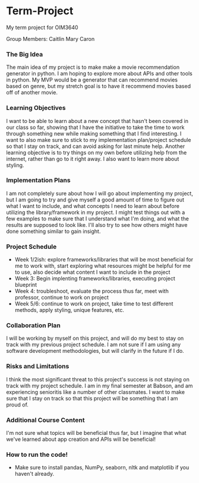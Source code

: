 # Term-Project
My term project for OIM3640

Group Members: Caitlin Mary Caron

### **The Big Idea** 
The main idea of my project is to make make a movie recommendation generator in python. I am hoping to explore more about APIs and other tools in python. My MVP would be a generator that can recommend movies based on genre, but my stretch goal is to have it recommend movies based off of another movie.  

### **Learning Objectives**
I want to be able to learn about a new concept that hasn't been covered in our class so far, showing that I have the initiative to take the time to work through something new while making something that I find interesting. I want to also make sure to stick to my implementation plan/project schedule so that I stay on track, and can avoid asking for last minute help. Another learning objective is to try things on my own before utilizing help from the internet, rather than go to it right away. I also want to learn more about styling. 

### **Implementation Plans**
I am not completely sure about how I will go about implementing my project, but I am going to try and give myself a good amount of time to figure out what I want to include, and what concepts I need to learn about before utilizing the library/framework in my project. I might test things out with a few examples to make sure that I understand what I'm doing, and what the results are supposed to look like. I'll also try to see how others might have done something similar to gain insight. 

### **Project Schedule**
+ Week 1/2ish: explore frameworks/libraries that will be most beneficial for me to work with, start exploring what resources might be helpful for me to use, also decide what content I want to include in the project
+ Week 3: Begin implenting frameworks/libraries, executing project blueprint 
+ Week 4: troubleshoot, evaluate the process thus far, meet with professor, continue to work on project
+ Week 5/6: continue to work on project, take time to test different methods, apply styling, unique features, etc.

### **Collaboration Plan**
I will be working by myself on this project, and will do my best to stay on track with my previous project schedule. I am not sure if I am using any software development methodologies, but will clarify in the future if I do. 

### **Risks and Limitations**
I think the most significant threat to this project's success is not staying on track with my project schedule. I am in my final semester at Babson, and am experiencing senioritis like a number of other classmates. I want to make sure that I stay on track so that this project will be something that I am proud of. 

### **Additional Course Content**
I'm not sure what topics will be beneficial thus far, but I imagine that what we've learned about app creation and APIs will be beneficial!

### **How to run the code!**
+ Make sure to install pandas, NumPy, seaborn, nltk and matplotlib if you haven't already.